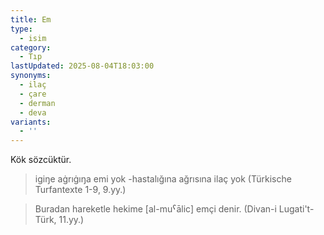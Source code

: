 ```yaml
---
title: Em
type:
  - isim
category:
  - Tıp
lastUpdated: 2025-08-04T18:03:00
synonyms:
  - ilaç
  - çare
  - derman
  - deva
variants:
  - ''
---
```

Kök sözcüktür.

> igiŋe aġrıġıŋa emi yok -hastalığına ağrısına ilaç yok (Türkische Turfantexte 1-9, 9.yy.)

> Buradan hareketle hekime [al-muˁālic] emçi denir. (Divan-i Lugati't-Türk, 11.yy.)
